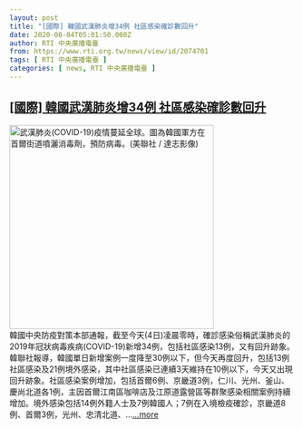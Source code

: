```yaml
---
layout: post
title: "[國際] 韓國武漢肺炎增34例 社區感染確診數回升"
date: 2020-08-04T05:01:50.000Z
author: RTI 中央廣播電臺
from: https://www.rti.org.tw/news/view/id/2074701
tags: [ RTI 中央廣播電臺 ]
categories: [ news, RTI 中央廣播電臺 ]
---
```

<!--1596517310000-->
[[國際] 韓國武漢肺炎增34例 社區感染確診數回升](https://www.rti.org.tw/news/view/id/2074701)
------

<div>
<img src="https://static.rti.org.tw/assets/thumbnails/2020/03/07/07a8ddfc0242ab276f2caf9b345f953a.jpg" width="360" alt="武漢肺炎(COVID-19)疫情蔓延全球。圖為韓國軍方在首爾街道噴灑消毒劑，預防病毒。(美聯社 / 達志影像)" title="武漢肺炎(COVID-19)疫情蔓延全球。圖為韓國軍方在首爾街道噴灑消毒劑，預防病毒。(美聯社 / 達志影像)"><br>韓國中央防疫對策本部通報，截至今天(4日)凌晨零時，確診感染俗稱武漢肺炎的2019年冠狀病毒疾病(COVID-19)新增34例，包括社區感染13例，又有回升跡象。韓聯社報導，韓國單日新增案例一度降至30例以下，但今天再度回升，包括13例社區感染及21例境外感染，其中社區感染已連續3天維持在10例以下，今天又出現回升跡象。社區感染案例增加，包括首爾6例、京畿道3例，仁川、光州、釜山、慶尚北道各1例，主因首爾江南區咖啡店及江原道露營區等群聚感染相關案例持續增加。境外感染包括14例外籍人士及7例韓國人；7例在入境檢疫確診，京畿道8例、首爾3例，光州、忠清北道、...<a target="_blank" href="https://www.rti.org.tw/news/view/id/2074701">...more</a>
</div>
